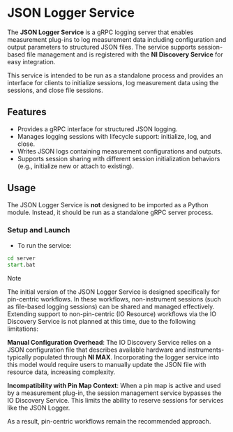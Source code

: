 # JSON Logger Service

The **JSON Logger Service** is a gRPC logging server that enables measurement plug-ins to log measurement data including configuration and output parameters to structured JSON files. The service supports session-based file management and is registered with the **NI Discovery Service** for easy integration.

This service is intended to be run as a standalone process and provides an interface for clients to initialize sessions, log measurement data using the sessions, and close file sessions.

## Features

- Provides a gRPC interface for structured JSON logging.
- Manages logging sessions with lifecycle support: initialize, log, and close.
- Writes JSON logs containing measurement configurations and outputs.
- Supports session sharing with different session initialization behaviors (e.g., initialize new or attach to existing).

## Usage

The JSON Logger Service is **not** designed to be imported as a Python module. Instead, it should be run as a standalone gRPC server process.

### Setup and Launch

- To run the service:

```cmd
cd server
start.bat
```

> [!Note]
> 
> The initial version of the JSON Logger Service is designed specifically for pin-centric workflows. In these workflows, non-instrument sessions (such as file-based logging sessions) can be shared and managed effectively. Extending support to non-pin-centric (IO Resource) workflows via the IO Discovery Service is not planned at this time, due to the following limitations:
> 
> **Manual Configuration Overhead**: The IO Discovery Service relies on a JSON configuration file that describes available hardware and instruments-typically populated through **NI MAX**. Incorporating the logger service into this model would require users to manually update the JSON file with resource data, increasing complexity.
> 
> **Incompatibility with Pin Map Context**: When a pin map is active and used by a measurement plug-in, the session management service bypasses the IO Discovery Service. This limits the ability to reserve sessions for services like the JSON Logger.
> 
> As a result, pin-centric workflows remain the recommended approach.
